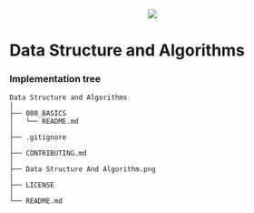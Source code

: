 <div align="center">
  <img src="https://github.com/kshitizsaini113/Data-Structure-and-Algorithms/blob/master/Data%20Structure%20and%20Algorithm.png">
</div>

# Data Structure and Algorithms


### Implementation tree
```
Data Structure and Algorithms
|
├── 000_BASICS     
│   └── README.md                
│
├── .gitignore              
│
├── CONTRIBUTING.md 
│
├── Data Structure And Algorithm.png             
|
├── LICENSE
│
└── README.md                            
```
